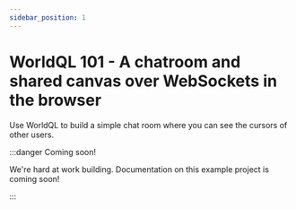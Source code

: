 ```yaml
---
sidebar_position: 1
---
```


# WorldQL 101 - A chatroom and shared canvas over WebSockets in the browser

Use WorldQL to build a simple chat room where you can see the cursors of other users.

:::danger Coming soon!

We're hard at work building. Documentation on this example project is coming soon!

:::
